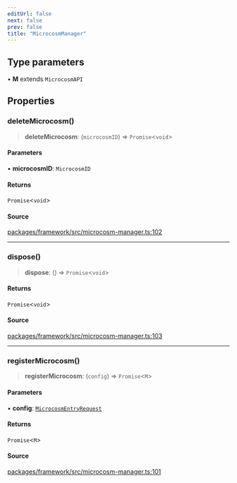 ```yaml
---
editUrl: false
next: false
prev: false
title: "MicrocosmManager"
---
```


## Type parameters

• **M** extends `MicrocosmAPI`

## Properties

### deleteMicrocosm()

> **deleteMicrocosm**: (`microcosmID`) => `Promise`\<`void`\>

#### Parameters

• **microcosmID**: `MicrocosmID`

#### Returns

`Promise`\<`void`\>

#### Source

[packages/framework/src/microcosm-manager.ts:102](https://github.com/nodenogg-in/alpha-p2p/blob/43ae393b39608a021b44acaf5959924eff4aeb19/packages/framework/src/microcosm-manager.ts#L102)

***

### dispose()

> **dispose**: () => `Promise`\<`void`\>

#### Returns

`Promise`\<`void`\>

#### Source

[packages/framework/src/microcosm-manager.ts:103](https://github.com/nodenogg-in/alpha-p2p/blob/43ae393b39608a021b44acaf5959924eff4aeb19/packages/framework/src/microcosm-manager.ts#L103)

***

### registerMicrocosm()

> **registerMicrocosm**: (`config`) => `Promise`\<`M`\>

#### Parameters

• **config**: [`MicrocosmEntryRequest`](../type-aliases/MicrocosmEntryRequest.md)

#### Returns

`Promise`\<`M`\>

#### Source

[packages/framework/src/microcosm-manager.ts:101](https://github.com/nodenogg-in/alpha-p2p/blob/43ae393b39608a021b44acaf5959924eff4aeb19/packages/framework/src/microcosm-manager.ts#L101)

